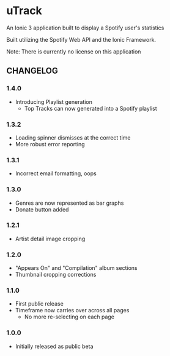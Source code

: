 # uTrack
An Ionic 3 application built to display a Spotify user's statistics

Built utilizing the Spotify Web API and the Ionic Framework.

Note: There is currently no license on this application

## CHANGELOG

### 1.4.0
- Introducing Playlist generation
   - Top Tracks can now generated into a Spotify playlist

### 1.3.2
- Loading spinner dismisses at the correct time
- More robust error reporting

### 1.3.1
- Incorrect email formatting, oops

### 1.3.0
- Genres are now represented as bar graphs
- Donate button added

### 1.2.1
- Artist detail image cropping

### 1.2.0
- "Appears On" and "Compilation" album sections
- Thumbnail cropping corrections

### 1.1.0
- First public release
- Timeframe now carries over across all pages
   - No more re-selecting on each page

### 1.0.0
- Initially released as public beta